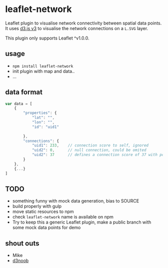 # leaflet-network

Leaflet plugin to visualise network connectivity between spatial data points.
It uses [d3.js v3](http://d3js.org) to visualise the network connections on a `L.SVG` layer.

This plugin only supports Leaflet ^v1.0.0.

## usage

* `npm install leaflet-network`
* init plugin with map and data..
* ...

## data format

```javascript
var data = [
	{
		"properties": {
			"lat": "",
			"lon": "",
			"id": "uid1"
			
		},
		"connections": {
			"uid1": 233,    // connection score to self, ignored
			"uid2": 0,      // null connection, could be omited
			"uid2": 37      // defines a connection score of 37 with point uid2
		}
	},
	{...}
]
```

## TODO
* something funny with mock data generation, bias to SOURCE
* build properly with gulp
* move static resources to npm
* check `leaflet-network` name is available on npm
* Try to keep this a generic Leaflet plugin, make a public branch with some mock data points for demo

## shout outs

* Mike
* [d3noob](http://bl.ocks.org/d3noob/9267535)